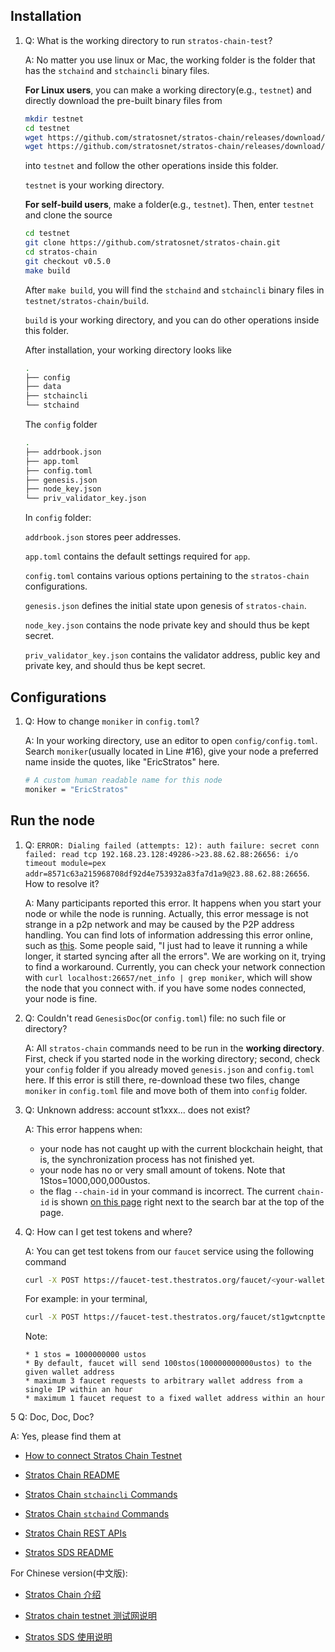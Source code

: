 ## Installation

1. Q: What is the working directory to run `stratos-chain-test`?

   A: No matter you use linux or Mac, the working folder is the folder that has the `stchaind` and `stchaincli` binary files.

   **For Linux users**, you can make a working directory(e.g., `testnet`) and directly download the pre-built binary files from

      ```bash
      mkdir testnet
      cd testnet
      wget https://github.com/stratosnet/stratos-chain/releases/download/v0.5.0/stchaincli
      wget https://github.com/stratosnet/stratos-chain/releases/download/v0.5.0/stchaind
      ```
      into `testnet` and follow the other operations inside this folder. 
      
      `testnet` is your working directory.

   **For self-build users**, make a folder(e.g., `testnet`). Then, enter `testnet` and clone the source

      ```bash
      cd testnet
      git clone https://github.com/stratosnet/stratos-chain.git
      cd stratos-chain
      git checkout v0.5.0
      make build
      ```
      After `make build`, you will find the `stchaind` and `stchaincli` binary files in `testnet/stratos-chain/build`.

     `build` is your working directory, and you can do other operations inside this folder.

     After installation, your working directory looks like
     ```bash
     .
     ├── config
     ├── data
     ├── stchaincli
     └── stchaind
     ```
     The `config` folder
     ```bash
     .
     ├── addrbook.json
     ├── app.toml
     ├── config.toml
     ├── genesis.json
     ├── node_key.json
     └── priv_validator_key.json
     ```
   In `config` folder:

   `addrbook.json` stores peer addresses.

   `app.toml` contains the default settings required for `app`.

   `config.toml` contains various options pertaining to the `stratos-chain` configurations.

   `genesis.json` defines the initial state upon genesis of `stratos-chain`.

   `node_key.json` contains the node private key and should thus be kept secret.

   `priv_validator_key.json` contains the validator address, public key and private key, and should thus be kept secret.

## Configurations

1. Q: How to change `moniker` in `config.toml`?

   A: In your working directory, use an editor to open `config/config.toml`. Search `moniker`(usually located in Line #16), give your node a preferred name inside the quotes, like "EricStratos" here.
      ```bash
      # A custom human readable name for this node
      moniker = "EricStratos"
      ``` 

## Run the node

1. Q: `ERROR: Dialing failed (attempts: 12): auth failure: secret conn failed: read tcp 192.168.23.128:49286->23.88.62.88:26656: i/o timeout module=pex addr=8571c63a215968708df92d4e753932a83fa7d1a9@23.88.62.88:26656`. How to resolve it?

   A: Many participants reported this error. It happens when you start your node or while the node is running. Actually, this error message is not strange in a p2p network and may be caused by the P2P address handling. You can find lots of information addressing this error online, such as [this](https://github.com/tendermint/tendermint/issues/3716). Some people said, "I just had to leave it running a while longer, it started syncing after all the errors". We are working on it, trying to find a workaround. Currently, you can check your network connection with `curl localhost:26657/net_info | grep moniker`, which will show the node that you connect with. if you have some nodes connected, your node is fine.

2. Q: Couldn't read `GenesisDoc`(or `config.toml`) file: no such file or directory?
   
   A: All `stratos-chain` commands need to be run in the **working directory**. First, check if you started node in the working directory; second, check your `config` folder if you already moved `genesis.json` and `config.toml` here. If this error is still there, re-download these two files, change `moniker` in `config.toml` file and move both of them into `config` folder.


3. Q: Unknown address: account st1xxx... does not exist?
   
   A: This error happens when:
   * your node has not caught up with the current blockchain height, that is, the synchronization process has not finished yet.
   * your node has no or very small amount of tokens. Note that 1Stos=1000,000,000ustos.
   * the flag `--chain-id` in your command is incorrect. The current `chain-id` is shown [on this page](https://big-dipper-test.thestratos.org/) right next to the search bar at the top of the page.

4. Q: How can I get test tokens and where?
   
   A: You can get test tokens from our `faucet` service using the following command
      ```bash
      curl -X POST https://faucet-test.thestratos.org/faucet/<your-wallet-address>
      ```
     For example: in your terminal,
     ```bash
     curl -X POST https://faucet-test.thestratos.org/faucet/st1gwtcnptte6fpxck3f9xs45ufrru9sz2500edn8
     ```
   Note:

       * 1 stos = 1000000000 ustos
       * By default, faucet will send 100stos(100000000000ustos) to the given wallet address
       * maximum 3 faucet requests to arbitrary wallet address from a single IP within an hour
       * maximum 1 faucet request to a fixed wallet address within an hour


5  Q: Doc, Doc, Doc?

   A: Yes, please find them at

   * [How to connect Stratos Chain Testnet](https://github.com/stratosnet/stratos-chain-testnet)

   * [Stratos Chain README](https://github.com/stratosnet/stratos-chain)

   * [Stratos Chain `stchaincli` Commands](https://github.com/stratosnet/stratos-chain/wiki/Stratos-Chain-%60stchaincli%60-Commands)

   * [Stratos Chain `stchaind` Commands](https://github.com/stratosnet/stratos-chain/wiki/Stratos-Chain-%60stchaind%60-Commands)

   * [Stratos Chain REST APIs](https://github.com/stratosnet/stratos-chain/wiki/Stratos-Chain-REST-APIs)

   * [Stratos SDS README](https://github.com/stratosnet/sds)

   For Chinese version(中文版):

   * [Stratos Chain 介绍](https://github.com/stratosnet/stratos-chain/wiki/Stratos-Chain-%E4%BB%8B%E7%BB%8D)

   * [Stratos chain testnet 测试网说明](https://github.com/stratosnet/stratos-chain-testnet/wiki/Stratos-chain-testnet-%E6%B5%8B%E8%AF%95%E7%BD%91%E8%AF%B4%E6%98%8E)

   * [Stratos SDS 使用说明](https://github.com/stratosnet/sds/wiki/Stratos-SDS-%E4%BD%BF%E7%94%A8%E8%AF%B4%E6%98%8E)